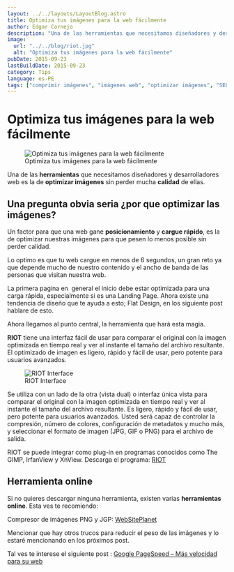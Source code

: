 ```yaml
---
layout: ../../layouts/LayoutBlog.astro
title: Optimiza tus imágenes para la web fácilmente
author: Edgar Cornejo
description: "Una de las herramientas que necesitamos diseñadores y desarrolladores web es la de optimizar imágenes sin perder mucha calidad de ellas. Una pregunta obvia seria por que optimizar las imágenes. Un factor para que una web gane posicionamiento y cargue rápido, es la de optimizar nuestras imágenes para que pesen lo menos posible sin perder calidad."
image:
  url: "../../blog/riot.jpg"
  alt: "Optimiza tus imágenes para la web fácilmente"
pubDate: 2015-09-23
lastBuildDate: 2015-09-23
category: Tips
language: es-PE
tags: ["comprimir imágenes", "imágenes web", "optimizar imágenes", "SEO", "web"]
---
```


# Optimiza tus imágenes para la web fácilmente

<figure>
  <img src="../../blog/riot.jpg" alt="Optimiza tus imágenes para la web fácilmente"/>
  <figcaption>Optimiza tus imágenes para la web fácilmente</figcaption>
</figure>

Una de las **herramientas** que necesitamos diseñadores y desarrolladores web es la de **optimizar imágenes** sin perder mucha **calidad** de ellas.

## Una pregunta obvia seria ¿por que optimizar las imágenes?

Un factor para que una web gane **posicionamiento** y **cargue rápido**, es la de optimizar nuestras imágenes para que pesen lo menos posible sin perder calidad.

Lo optimo es que tu web cargue en menos de 6 segundos, un gran reto ya que depende mucho de nuestro contenido y el ancho de banda de las personas que visitan nuestra web.

La primera pagina en  general el inicio debe estar optimizada para una carga rápida, especialmente si es una Landing Page. Ahora existe una tendencia de diseño que te ayuda a esto; Flat Design, en los siguiente post hablare de esto.

Ahora llegamos al punto central, la herramienta que hará esta magia.

**RIOT** tiene una interfaz fácil de usar para comparar el original con la imagen optimizada en tiempo real y ver al instante el tamaño del archivo resultante. El optimizado de imagen es ligero, rápido y fácil de usar, pero potente para usuarios avanzados.

<figure>
  <img src="../../blog/riot-interface.jpg" alt="RIOT Interface"/>
  <figcaption>RIOT Interface</figcaption>
</figure>

Se utiliza con un lado de la otra (vista dual) o interfaz única vista para comparar el original con la imagen optimizada en tiempo real y ver al instante el tamaño del archivo resultante. Es ligero, rápido y fácil de usar, pero potente para usuarios avanzados. Usted será capaz de controlar la compresión, número de colores, configuración de metadatos y mucho más, y seleccionar el formato de imagen (JPG, GIF o PNG) para el archivo de salida.

RIOT se puede integrar como plug-in en programas conocidos como The GIMP, IrfanView y XnView.
Descarga el programa: <a href="http://luci.criosweb.ro/riot/" title="RIOT" target="_blank">RIOT</a>

## Herramienta online

Si no quieres descargar ninguna herramienta, existen varias **herramientas online**. Esta ves te recomiendo:

Compresor de imágenes PNG y JGP: <a href="https://www.websiteplanet.com/es/webtools/imagecompressor/" title="WebSitePlanet" target="_blank">WebSitePlanet</a>

Mencionar que hay otros trucos para reducir el peso de las imágenes y lo estaré mencionando en los próximos post.

Tal ves te interese el siguiente post : [Google PageSpeed – Más velocidad para su web](google-pagespeed "Google PageSpeed – Más velocidad para su web")